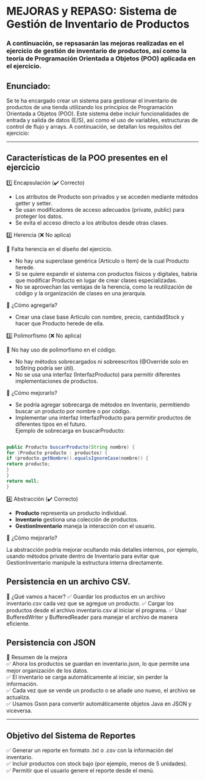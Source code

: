 # **MEJORAS y REPASO: Sistema de Gestión de Inventario de Productos**
### A continuación, se repsasarán las mejoras realizadas en el ejercicio de gestión de inventario de productos, así como la teoría de Programación Orientada a Objetos (POO) aplicada en el ejercicio.

## **Enunciado:**

Se te ha encargado crear un sistema para gestionar el inventario de productos de una tienda utilizando los principios de Programación Orientada a Objetos (POO). Este sistema debe incluir funcionalidades de entrada y salida de datos (E/S), así como el uso de variables, estructuras de control de flujo y arrays. A continuación, se detallan los requisitos del ejercicio:

---

## **Características de la POO presentes en el ejercicio**

1️⃣ Encapsulación (✔️ Correcto)  

  * Los atributos de Producto son privados y se acceden mediante métodos getter y setter.    
  * Se usan modificadores de acceso adecuados (private, public) para proteger los datos.
  * Se evita el acceso directo a los atributos desde otras clases.

2️⃣ Herencia (❌ No aplica)    

🚨 Falta herencia en el diseño del ejercicio.  

  * No hay una superclase genérica (Articulo o Item) de la cual Producto herede.  
  * Si se quiere expandir el sistema con productos físicos y digitales, habría que modificar Producto en lugar de crear clases especializadas.
  * No se aprovechan las ventajas de la herencia, como la reutilización de código y la organización de clases en una jerarquía.

📌 ¿Cómo agregarla?  

  *   Crear una clase base Articulo con nombre, precio, cantidadStock y hacer que Producto herede de ella.  

3️⃣ Polimorfismo (❌ No aplica)  

  🚨 No hay uso de polimorfismo en el código.

  * No hay métodos sobrecargados ni sobreescritos (@Override solo en toString podría ser útil).  
  * No se usa una interfaz (InterfazProducto) para permitir diferentes implementaciones de productos.  

📌 ¿Cómo mejorarlo?

  * Se podría agregar sobrecarga de métodos en Inventario, permitiendo buscar un producto por nombre o por código.  
  * Implementar una interfaz InterfazProducto para permitir productos de diferentes tipos en el futuro.  
Ejemplo de sobrecarga en buscarProducto:

```java

public Producto buscarProducto(String nombre) {
for (Producto producto : productos) {
if (producto.getNombre().equalsIgnoreCase(nombre)) {
return producto;
}
}
return null;
}
```

4️⃣ Abstracción (✔️ Correcto)

  * **Producto** representa un producto individual.  
  * **Inventario** gestiona una colección de productos.  
  * **GestionInventario** maneja la interacción con el usuario.  

📌 ¿Cómo mejorarlo?

La abstracción podría mejorar ocultando más detalles internos, por ejemplo, usando métodos private dentro de Inventario para evitar que GestionInventario manipule la estructura interna directamente.



## **Persistencia en un archivo CSV.**

📌 ¿Qué vamos a hacer?
✅ Guardar los productos en un archivo inventario.csv cada vez que se agregue un producto.
✅ Cargar los productos desde el archivo inventario.csv al iniciar el programa.
✅ Usar BufferedWriter y BufferedReader para manejar el archivo de manera eficiente.

## **Persistencia con JSON**

📢 Resumen de la mejora  
  ✅ Ahora los productos se guardan en inventario.json, lo que permite una mejor organización de los datos.  
  ✅ El inventario se carga automáticamente al iniciar, sin perder la información.  
  ✅ Cada vez que se vende un producto o se añade uno nuevo, el archivo se actualiza.  
  ✅ Usamos Gson para convertir automáticamente objetos Java en JSON y viceversa.  


---

## **Objetivo del Sistema de Reportes**

✅ Generar un reporte en formato .txt o .csv con la información del inventario.   
✅ Incluir productos con stock bajo (por ejemplo, menos de 5 unidades).    
✅ Permitir que el usuario genere el reporte desde el menú.    
